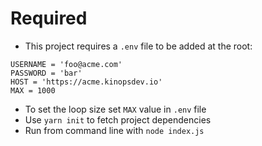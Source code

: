 # Required
* This project requires a `.env` file to be added at the root:
```
USERNAME = 'foo@acme.com'
PASSWORD = 'bar'
HOST = 'https://acme.kinopsdev.io'
MAX = 1000
```
* To set the loop size set `MAX` value in `.env` file
* Use `yarn init` to fetch project dependencies
* Run from command line with `node index.js`
